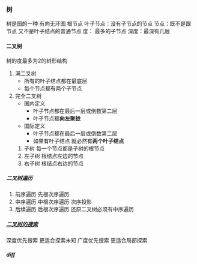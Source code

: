 ### 树
树是图的一种
有向无环图
根节点 
叶子节点：没有子节点的节点
节点：既不是跟节点 又不是叶子结点的普通节点
度： 最多的子节点
深度：最深有几层

#### 二叉树
树的度最多为2的树形结构
1. 满二叉树
    - 所有的叶子结点都在最底层 
    - 每个节点都有两个子节点
2. 完全二叉树
    - 国内定义
        + 叶子节点都在最后一层或倒数第二层
        + 叶子节点都**向左聚拢**
    - 国际定义
        + 叶子节点都在最后一层或倒数第二层
        + 如果有叶子结点 就必然有**两个叶子结点**
    1. 子树
        每一个节点都是子树的根节点
    2. 左子树
        根结点左边的节点
    3. 右子树
        根结点右边的节点
##### 二叉树遍历
1. 前序遍历
    先根次序遍历
2. 中序遍历
    中根次序遍历 次序投影
3. 后续遍历
    后根次序遍历
还原二叉树必须有中序遍历
##### [二叉树的搜索](./revert.ts)
深度优先搜索 更适合探索未知
广度优先搜索 更适合局部探索
##### diff 
